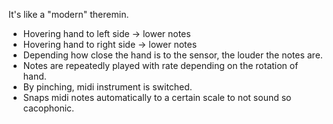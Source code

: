 It's like a "modern" theremin. 

- Hovering hand to left side -> lower notes
- Hovering hand to right side -> lower notes
- Depending how close the hand is to the sensor, the louder the notes are.
- Notes are repeatedly played with rate depending on the rotation of hand.
- By pinching, midi instrument is switched.
- Snaps midi notes automatically to a certain scale to not sound so cacophonic.
